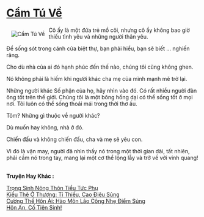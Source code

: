 <a href="https://truyentiki.com/cam-tu-ve.30555/" title="Cẩm Tú Về"><h1>Cẩm Tú Về</h1></a><div style="display:table"><img align="right" style="float: left; padding: 10px;" src="https://truyentiki.com/a/img/str/src/30555.jpg" alt="Cẩm Tú Về">Cô ấy là một đứa trẻ mồ côi, nhưng cô ấy không bao giờ thiếu tình yêu và những người thân yêu. <p></p> Để sống sót trong cánh cửa biệt thự, bạn phải hiểu, bạn sẽ biết ... nghiến răng. <p></p> Cho dù nhà của ai đó hạnh phúc đến thế nào, chúng tôi cũng không ghen. <p></p> Nó không phải là hiếm khi người khác cha mẹ của mình mạnh mẽ trở lại. <p></p> Những người khác Số phận của họ, hãy nhìn vào đó. Có rất nhiều người đàn ông tốt trên thế giới. Chúng tôi là một bông hồng dại có thể sống tốt ở mọi nơi. Tôi luôn có thể sống thoải mái trong thời thơ ấu. <p></p> Tôm? Những gì thuộc về người khác? <p></p> Dù muốn hay không, nhà ở đó. <p></p> Chiến đấu và không chiến đấu, cha và mẹ sẽ yêu con. <p></p> Vì đó là vận may, người đã nhìn thấy nó trong một thời gian dài, tất nhiên, phải cầm nó trong tay, mang lại một cơ thể lộng lẫy và trở về với vinh quang!</div><p><br><b>Truyện Hay Khác :</b></p><a href="https://truyentiki.com/trong-sinh-nong-thon-tieu-tuc-phu.30554/" alt="Trọng Sinh Nông Thôn Tiểu Tức Phụ">Trọng Sinh Nông Thôn Tiểu Tức Phụ</a><br/><a href="https://github.com/nownovels/top500/tree/master/truyenhay/33464/" alt="Kiều Thê Ở Thượng: Tỉ Thiếu, Cao Điệu Sủng">Kiều Thê Ở Thượng: Tỉ Thiếu, Cao Điệu Sủng</a><br/><a href="https://github.com/nownovels/top500/tree/master/truyenhay/33471/" alt="Cường Thế Hôn Ái: Hào Môn Lão Công Nhẹ Điểm Sủng">Cường Thế Hôn Ái: Hào Môn Lão Công Nhẹ Điểm Sủng</a><br/><a href="https://github.com/nownovels/truyenhay/tree/master/truyenhay/30718/README.md" alt="Hôn An, Cố Tiên Sinh!">Hôn An, Cố Tiên Sinh!</a><br/>